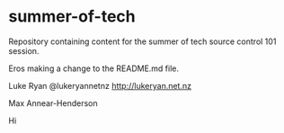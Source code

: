 summer-of-tech
==============

Repository containing content for the summer of tech source control 101 session.

Eros making a change to the README.md file.

Luke Ryan @lukeryannetnz http://lukeryan.net.nz

Max Annear-Henderson


Hi

